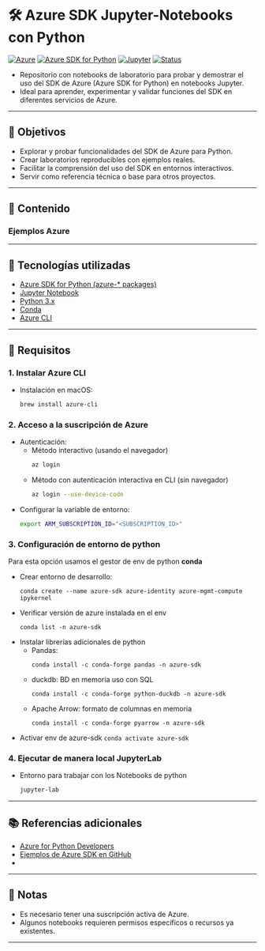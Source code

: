 # 🛠️ Azure SDK Jupyter-Notebooks con Python

[![Azure](https://badgen.net/badge/icon/azure?icon=azure&label)](https://azure.microsoft.com)
[![Azure SDK for Python](https://img.shields.io/badge/Azure%20SDK%20for-Python-0078D4?logo=python&logoColor=white)](#)
[![Jupyter](https://img.shields.io/badge/Jupyter-Lab/Notebook-F37626?logo=jupyter&logoColor=white)](#)
[![Status](https://img.shields.io/badge/Status-Work%20in%20progress-yellow)](#)

- Repositorio con notebooks de laboratorio para probar y demostrar el uso del SDK de Azure (Azure SDK for Python) en notebooks Jupyter. 
- Ideal para aprender, experimentar y validar funciones del SDK en diferentes servicios de Azure.

---

## 📌 Objetivos
- Explorar y probar funcionalidades del SDK de Azure para Python.
- Crear laboratorios reproducibles con ejemplos reales.
- Facilitar la comprensión del uso del SDK en entornos interactivos.
- Servir como referencia técnica o base para otros proyectos.

---

## 📂 Contenido
### Ejemplos Azure
[]()

---

## 🧰 Tecnologías utilizadas
- [Azure SDK for Python (azure-* packages)](https://learn.microsoft.com/en-us/azure/developer/python/)
- [Jupyter Notebook](https://jupyter.org/)
- [Python 3.x](https://www.python.org/)
- [Conda](https://www.anaconda.com/docs/getting-started/miniconda/main)
- [Azure CLI](https://learn.microsoft.com/en-us/cli/azure/)

---

## 🚀 Requisitos
### 1. Instalar Azure CLI
- Instalación en macOS:
    ```bash
    brew install azure-cli
    ```
### 2. Acceso a la suscripción de Azure
- Autenticación:
    - Método interactivo (usando el navegador)
        ```bash
        az login
        ```
    - Método con autenticación interactiva en CLI (sin navegador)
        ```bash
        az login --use-device-code
        ```
- Configurar la variable de entorno:
    ```bash
    export ARM_SUBSCRIPTION_ID="<SUBSCRIPTION_ID>"
    ```
### 3. Configuración de entorno de python
Para esta opción usamos el gestor de env de python **conda**
- Crear entorno de desarrollo:
    ```
    conda create --name azure-sdk azure-identity azure-mgmt-compute ipykernel
    ```
- Verificar versión de azure instalada en el env
    ```
    conda list -n azure-sdk 
    ```
- Instalar librerías adicionales de python
    - Pandas: 
        ```
        conda install -c conda-forge pandas -n azure-sdk
        ```
    - duckdb: BD en memoria uso con SQL
        ```
        conda install -c conda-forge python-duckdb -n azure-sdk
        ```
    - Apache Arrow: formato de columnas en memoria
        ```
        conda install -c conda-forge pyarrow -n azure-sdk
        ```
- Activar env de azure-sdk
        ```
        conda activate azure-sdk
        ```

### 4. Ejecutar de manera local JupyterLab
- Entorno para trabajar con los Notebooks de python
    ```bash
    jupyter-lab
    ```
---

## 📚 Referencias adicionales
- [Azure for Python Developers](https://learn.microsoft.com/en-us/azure/developer/python/)
- [Ejemplos de Azure SDK en GitHub](https://github.com/Azure/azure-sdk-for-python)
- []()

---

## 📌 Notas
- Es necesario tener una suscripción activa de Azure.
- Algunos notebooks requieren permisos específicos o recursos ya existentes.

---
